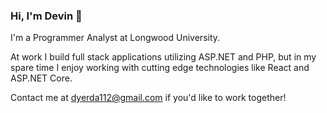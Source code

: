 ### Hi, I'm Devin 👋

I'm a Programmer Analyst at Longwood University.

At work I build full stack applications utilizing ASP.NET and PHP, but in my spare time I enjoy working with cutting edge technologies like React and ASP.NET Core. 

Contact me at [dyerda112@gmail.com](mailto:dyerda112@gmail.com) if you'd like to work together!

